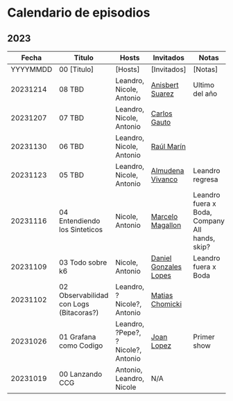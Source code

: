 # Calendario de episodios

## 2023

| Fecha | Titulo | Hosts | Invitados| Notas |
| --- | --- | --- | --- | ---|
| YYYYMMDD | 00 [Titulo] | [Hosts] | [Invitados] | [Notas] |
| 20231214 | 08 TBD | Leandro, Nicole, Antonio | [Anisbert Suarez](https://www.linkedin.com/in/anisbert/) | Ultimo del año |
| 20231207 | 07 TBD | Leandro, Nicole, Antonio | [Carlos Gauto](https://www.linkedin.com/in/gautocarlos/) | |
| 20231130 | 06 TBD | Leandro, Nicole, Antonio | [Raúl Marín](https://www.linkedin.com/in/raulmarinperez/) | |
| 20231123 | 05 TBD | Leandro, Nicole, Antonio | [Almudena Vivanco](https://www.linkedin.com/in/almudenavivanco/) | Leandro regresa |
| 20231116 | 04 Entendiendo los Sinteticos | Nicole, Antonio | [Marcelo Magallon](https://www.linkedin.com/in/marcelomagallon/) | Leandro fuera x Boda, Company All hands, skip? |
| 20231109 | 03 Todo sobre k6 | Nicole, Antonio | [Daniel Gonzales Lopes](https://www.linkedin.com/in/danielgonzalezlopes/) | Leandro fuera x Boda |
| 20231102 | 02 Observabilidad con Logs (Bitacoras?) | Leandro, ?Nicole?, Antonio | [Matias Chomicki](https://www.linkedin.com/in/matias-chomicki-a9546b14/) | |
| 20231026 | 01 Grafana como Codigo | Leandro, ?Pepe?, ?Nicole?, Antonio | [Joan Lopez](https://www.linkedin.com/in/joanlopez1/) | Primer show |
| 20231019 | 00 Lanzando CCG | Antonio, Leandro, Nicole | N/A | |
